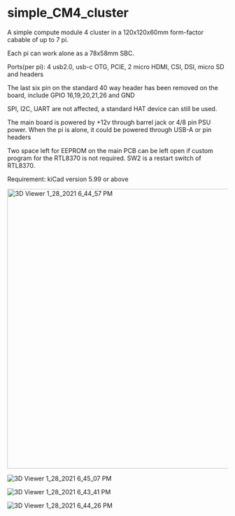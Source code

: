 # simple_CM4_cluster
A simple compute module 4 cluster in a 120x120x60mm form-factor cabable of up to 7 pi.   

Each pi can work alone as a 78x58mm SBC.

Ports(per pi): 4 usb2.0, usb-c OTG, PCIE, 2 micro HDMI, CSI, DSI, micro SD and headers

The last six pin on the standard 40 way header has been removed on the board, include GPIO 16,19,20,21,26 and GND

SPI, I2C, UART are not affected, a standard HAT device can still be used.

The main board is powered by +12v through barrel jack or 4/8 pin PSU power. When the pi is alone, it could be powered through USB-A or pin headers

Two space left for EEPROM on the main PCB can be left open if custom program for the RTL8370 is not required. SW2 is a restart switch of RTL8370.

Requirement: kiCad version 5.99 or above

<img width="640" alt="3D Viewer 1_28_2021 6_44_57 PM" src="https://user-images.githubusercontent.com/76801636/106143735-29e4db00-61ae-11eb-9fa5-72317b532141.png">

![3D Viewer 1_28_2021 6_45_07 PM](https://user-images.githubusercontent.com/76801636/106143921-687a9580-61ae-11eb-882e-88f9d0bca0f4.png)

![3D Viewer 1_28_2021 6_43_41 PM](https://user-images.githubusercontent.com/76801636/106143935-6dd7e000-61ae-11eb-88fd-d0168bb89f18.png)

![3D Viewer 1_28_2021 6_44_26 PM](https://user-images.githubusercontent.com/76801636/106143941-70d2d080-61ae-11eb-816d-7b7dd1cce2d4.png)
